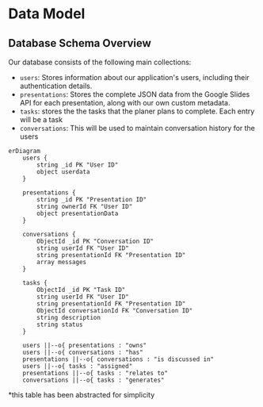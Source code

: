 # Data Model
## Database Schema Overview
Our database consists of the following main collections:
* `users`: Stores information about our application's users, including their authentication details.
* `presentations`: Stores the complete JSON data from the Google Slides API for each presentation, along with our own custom metadata.
* `tasks`: stores the the tasks that the planer plans to complete. Each entry will be a task
* `conversations`: This will be used to maintain conversation history for the users 

```mermaid
erDiagram
    users {
        string _id PK "User ID"
        object userdata
    }

    presentations {
        string _id PK "Presentation ID"
        string ownerId FK "User ID"
        object presentationData
    }

    conversations {
        ObjectId _id PK "Conversation ID"
        string userId FK "User ID"
        string presentationId FK "Presentation ID"
        array messages
    }

    tasks {
        ObjectId _id PK "Task ID"
        string userId FK "User ID"
        string presentationId FK "Presentation ID"
        ObjectId conversationId FK "Conversation ID"
        string description
        string status
    }

    users ||--o{ presentations : "owns"
    users ||--o{ conversations : "has"
    presentations ||--o{ conversations : "is discussed in"
    users ||--o{ tasks : "assigned"
    presentations ||--o{ tasks : "relates to"
    conversations ||--o{ tasks : "generates"
```

*this table has been abstracted for simplicity